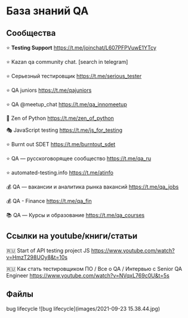 # База знаний QA

## Сообщества
⭐ **Testing Support** https://t.me/joinchat/L607PFPVuwE1YTcy

⭐ Kazan qa community chat. [search in telegram]

⭐ Серьезный тестировщик https://t.me/serious_tester

⭐ QA juniors https://t.me/qajuniors

⭐ QA @meetup_chat https://t.me/qa_innomeetup

🐍 Zen of Python https://t.me/zen_of_python

🎭 JavaScript testing https://t.me/js_for_testing

⭐ Burnt out SDET https://t.me/burntout_sdet

⭐ QA — русскоговорящее сообщество https://t.me/qa_ru

⭐ automated-testing.info https://t.me/atinfo

💰 QA — вакансии и аналитика рынка вакансий https://t.me/qa_jobs

💰 QA - Finance https://t.me/qa_fin

📚 QA — Курсы и образование https://t.me/qa_courses

## Ссылки на youtube/книги/статьи
🇷🇺 Start of API testing project JS https://www.youtube.com/watch?v=HmzT298UOy8&t=10s

🇷🇺 Как стать тестировщиком ПО / Все о QA / Интервью с Senior QA Engineer https://www.youtube.com/watch?v=NVqxL769c0U&t=5s

## Файлы
bug lifecycle
![bug lifecycle](images/2021-09-23 15.38.44.jpg)

